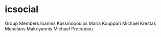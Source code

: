 icsocial
========

Group Members
Ioannis Kassinopoulos
Maria Kouppari
Michael Krestas
Menelaos Makriyannis
Michael Procopiou